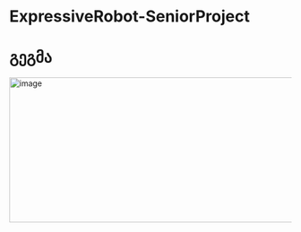 # ExpressiveRobot-SeniorProject
# გეგმა
<img width="819" height="259" alt="image" src="https://github.com/user-attachments/assets/3eff915a-16bc-4fed-8a8d-c6a16ae0d8a3" />

